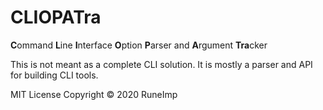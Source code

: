 CLIOPATra
=========

**C**ommand **L**ine **I**nterface **O**ption **P**arser and **A**rgument **Tra**cker

This is not meant as a complete CLI solution. It is mostly a parser and API for building CLI tools.

MIT License
Copyright &copy; 2020 RuneImp

